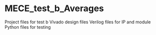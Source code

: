 # MECE_test_b_Averages
Project files for test b 
Vivado design files
Verilog files for IP and module
Python files for testing
